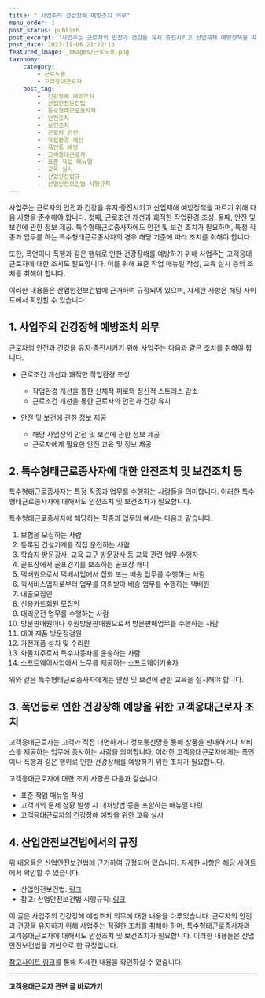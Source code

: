 ```yaml
---
title: " 사업주의 건강장해 예방조치 의무"
menu_order: 1
post_status: publish
post_excerpt: '사업주는 근로자의 안전과 건강을 유지 증진시키고 산업재해 예방정책을 따르기 위해 다음 사항을 준수해야 합니다. 첫째, 근로조건 개선과 쾌적한 작업환경 조성. 둘째, 안전 및 보건에 관한 정보 제공. 특수형태근로종사자에도 안전 및 보건 조치가 필요하며, 특정 직종과 업무를 하는 특수형태근로종사자의 경우 해당 기준에 따라 조치를 취해야 합니다.'
post_date: 2023-11-06 21:22:13
featured_image: _images/근로노동.png
taxonomy:
    category:
        - 근로노동
        - 고객응대근로자
    post_tag:
        -  건강장해 예방조치
        -  산업안전보건법
        -  특수형태근로종사자
        -  안전조치
        -  보건조치
        -  근로자 안전
        -  작업환경 개선
        -  폭언등 예방
        -  고객응대근로자
        -  표준 작업 매뉴얼
        -  교육 실시
        -  산업안전법규
        -  산업안전보건법 시행규칙
---
```



사업주는 근로자의 안전과 건강을 유지·증진시키고 산업재해 예방정책을 따르기 위해 다음 사항을 준수해야 합니다. 첫째, 근로조건 개선과 쾌적한 작업환경 조성. 둘째, 안전 및 보건에 관한 정보 제공. 특수형태근로종사자에도 안전 및 보건 조치가 필요하며, 특정 직종과 업무를 하는 특수형태근로종사자의 경우 해당 기준에 따라 조치를 취해야 합니다.

또한, 폭언이나 폭행과 같은 행위로 인한 건강장해를 예방하기 위해 사업주는 고객응대근로자에 대한 조치도 필요합니다. 이를 위해 표준 작업 매뉴얼 작성, 교육 실시 등의 조치를 취해야 합니다.

이러한 내용들은 산업안전보건법에 근거하여 규정되어 있으며, 자세한 사항은 해당 사이트에서 확인할 수 있습니다.

## 1. 사업주의 건강장해 예방조치 의무
근로자의 안전과 건강을 유지·증진시키기 위해 사업주는 다음과 같은 조치를 취해야 합니다.

- 근로조건 개선과 쾌적한 작업환경 조성
  - 작업환경 개선을 통한 신체적 피로와 정신적 스트레스 감소
  - 근로조건 개선을 통한 근로자의 안전과 건강 유지

- 안전 및 보건에 관한 정보 제공
  - 해당 사업장의 안전 및 보건에 관한 정보 제공
  - 근로자에게 필요한 안전 교육 및 정보 제공

## 2. 특수형태근로종사자에 대한 안전조치 및 보건조치 등
특수형태근로종사자는 특정 직종과 업무를 수행하는 사람들을 의미합니다. 이러한 특수형태근로종사자에 대해서도 안전조치 및 보건조치가 필요합니다.

특수형태근로종사자에 해당하는 직종과 업무의 예시는 다음과 같습니다.

1. 보험을 모집하는 사람
2. 등록된 건설기계를 직접 운전하는 사람
3. 학습지 방문강사, 교육 교구 방문강사 등 교육 관련 업무 수행자
4. 골프장에서 골프경기를 보조하는 골프장 캐디
5. 택배원으로서 택배사업에서 집화 또는 배송 업무를 수행하는 사람
6. 퀵서비스업자로부터 업무를 의뢰받아 배송 업무를 수행하는 택배원
7. 대출모집인
8. 신용카드회원 모집인
9. 대리운전 업무를 수행하는 사람
10. 방문판매원이나 후원방문판매원으로서 방문판매업무를 수행하는 사람
11. 대여 제품 방문점검원
12. 가전제품 설치 및 수리원
13. 화물차주로서 특수자동차를 운송하는 사람
14. 소프트웨어사업에서 노무를 제공하는 소프트웨어기술자

위와 같은 특수형태근로종사자에게는 안전 및 보건에 관한 교육을 실시해야 합니다.

## 3. 폭언등로 인한 건강장해 예방을 위한 고객응대근로자 조치
고객응대근로자는 고객과 직접 대면하거나 정보통신망을 통해 상품을 판매하거나 서비스를 제공하는 업무에 종사하는 사람을 의미합니다. 이러한 고객응대근로자에게는 폭언이나 폭행과 같은 행위로 인한 건강장해를 예방하기 위한 조치가 필요합니다.

고객응대근로자에 대한 조치 사항은 다음과 같습니다.

- 표준 작업 매뉴얼 작성
- 고객과의 문제 상황 발생 시 대처방법 등을 포함하는 매뉴얼 마련
- 고객응대근로자의 건강장해 예방을 위한 교육 실시

## 4. 산업안전보건법에서의 규정
위 내용들은 산업안전보건법에 근거하여 규정되어 있습니다. 자세한 사항은 해당 사이트에서 확인할 수 있습니다.

- 산업안전보건법: [링크](www.gov.kr)
- 참고: 산업안전보건법 시행규칙: [링크](www.gov.kr)

이 글은 사업주의 건강장해 예방조치 의무에 대한 내용을 다루었습니다. 근로자의 안전과 건강을 유지하기 위해 사업주는 적절한 조치를 취해야 하며, 특수형태근로종사자와 고객응대근로자에 대해서도 안전조치 및 보건조치가 필요합니다. 이러한 내용들은 산업안전보건법을 기반으로 한 규정입니다.

[참고사이트 링크](www.gov.kr)를 통해 자세한 내용을 확인하실 수 있습니다.
<!-- wp:separator -->
<hr class="wp-block-separator has-alpha-channel-opacity"/>
<!-- /wp:separator -->

<!-- wp:group {"backgroundColor":"base","layout":{"type":"constrained"}} -->
<div class="wp-block-group has-base-background-color has-background"><!-- wp:paragraph {"align":"center","fontSize":"medium"} -->
<p class="has-text-align-center has-large-font-size"><strong>고객응대근로자 관련 글 바로가기</strong></p>
<!-- /wp:paragraph -->


<!-- wp:latest-posts
{"categories":[{"id":9570,"count":19,"description":"","link":"https://uknowlaw.com/category/%ea%b3%a0%ea%b0%9d%ec%9d%91%eb%8c%80%ea%b7%bc%eb%a1%9c%ec%9e%90/","name":"고객응대근로자","slug":"고객응대근로자","taxonomy":"category","parent":0,"meta":[],"_links":{"self":[{"href":"https://uknowlaw.com/wp-json/wp/v2/categories/9570"}],"collection":[{"href":"https://uknowlaw.com/wp-json/wp/v2/categories"}],"about":[{"href":"https://uknowlaw.com/wp-json/wp/v2/taxonomies/category"}],"wp:post_type":[{"href":"https://uknowlaw.com/wp-json/wp/v2/posts?categories=9570"}],"curies":[{"name":"wp","href":"https://api.w.org/{rel}","templated":true}]}}],"postsToShow":100,"excerptLength":28,"postLayout":"grid","columns":2,"featuredImageAlign":"left","featuredImageSizeSlug":"large","fontSize":"small"} /--></div>
<!-- /wp:group -->